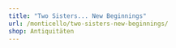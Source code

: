 ```yaml
---
title: "Two Sisters... New Beginnings"
url: /monticello/two-sisters-new-beginnings/
shop: Antiquitäten
---
```

